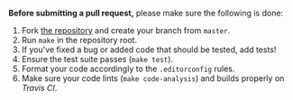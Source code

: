 **Before submitting a pull request,** please make sure the following is done:

1. Fork [the repository](https://github.com/Appliscale/perun) and create your branch from `master`.
2. Run `make` in the repository root.
3. If you've fixed a bug or added code that should be tested, add tests!
4. Ensure the test suite passes (`make test`).
5. Format your code accordingly to the `.editorconfig` rules.
6. Make sure your code lints (`make code-analysis`) and builds properly on *Travis CI*.
